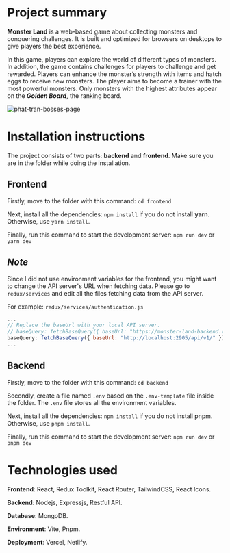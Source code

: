 # Project summary
__Monster Land__ is a web-based game about collecting monsters and conquering challenges. It is built and optimized for browsers on desktops to give players the best experience.

In this game, players can explore the world of different types of monsters. In addition, the game contains challenges for players to challenge and get rewarded. Players can enhance the monster’s strength with items and hatch eggs to receive new monsters. The player aims to become a trainer with the most powerful monsters. Only monsters with the highest attributes appear on the ___Golden Board___, the ranking board.

![phat-tran-bosses-page](https://user-images.githubusercontent.com/45039354/231328102-2208ef2f-0d1a-4281-bea9-6d741dd291bd.png)


# Installation instructions
The project consists of two parts: __backend__ and __frontend__. Make sure you are in the folder while doing the installation.

## Frontend
Firstly, move to the folder with this command:
```cd frontend```

Next, install all the dependencies:
```npm install``` if you do not install __yarn__. Otherwise, use ```yarn install```.

Finally, run this command to start the development server:
```npm run dev``` or ```yarn dev```

## ___Note___
Since I did not use environment variables for the frontend, you might want to change the API server's URL when fetching data. Please go to ```redux/services``` and edit all the files fetching data from the API server.

For example: ```redux/services/authentication.js```
```javascript
...
// Replace the baseUrl with your local API server.
// baseQuery: fetchBaseQuery({ baseUrl: "https://monster-land-backend.vercel.app/api/v1/" })
baseQuery: fetchBaseQuery({ baseUrl: "http://localhost:2905/api/v1/" })
...
```

## Backend
Firstly, move to the folder with this command:
```cd backend```

Secondly, create a file named ```.env``` based on the ```.env-template``` file inside the folder. The ```.env``` file stores all the environment variables.

Next, install all the dependencies:
```npm install``` if you do not install pnpm. Otherwise, use ```pnpm install```.

Finally, run this command to start the development server:
```npm run dev``` or ```pnpm dev ```

# Technologies used
__Frontend__: React, Redux Toolkit, React Router, TailwindCSS, React Icons.

__Backend__: Nodejs, Expressjs, Restful API.

__Database__: MongoDB.

__Environment__: Vite, Pnpm.

__Deployment__: Vercel, Netlify.
